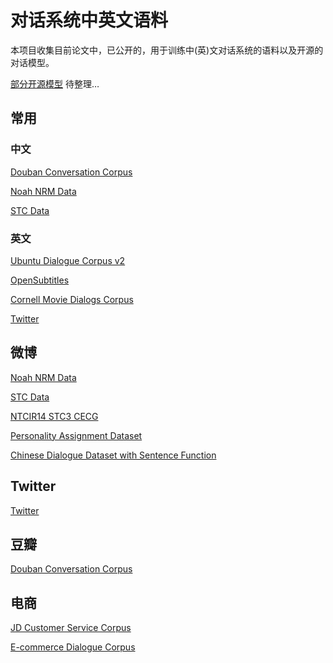 # 对话系统中英文语料

本项目收集目前论文中，已公开的，用于训练中(英)文对话系统的语料以及开源的对话模型。

[部分开源模型](models/models_list.md) 待整理…

## 常用

### 中文

[Douban Conversation Corpus](datasets/Douban_Conversation_Corpus.md)

[Noah NRM Data](datasets/Noah_NRM_Data.md)

[STC Data](datasets/STC_Data.md)



### 英文

[Ubuntu Dialogue Corpus v2](datasets/Ubuntu_Dialogue_Corpus_v2.md)

[OpenSubtitles](datasets/OpenSubtitles.md)

[Cornell Movie Dialogs Corpus](datasets/Cornell_Movie_Dialogs_Corpus.md)

[Twitter](datasets/Twitter.md)



## 微博

[Noah NRM Data](datasets/Noah_NRM_Data.md)

[STC Data](datasets/STC_Data.md)

[NTCIR14 STC3 CECG](datasets/NTCIR14-STC3-CECG.md)

[Personality Assignment Dataset](datasets/Personality_Assignment_Dataset.md)

[Chinese Dialogue Dataset with Sentence Function](datasets/Chinese_Dialogue_Dataset_with_Sentence_Function.md)



## Twitter

[Twitter](datasets/Twitter.md)



## 豆瓣

[Douban Conversation Corpus](datasets/Douban_Conversation_Corpus.md)



## 电商

[JD Customer Service Corpus](datasets/JD_Customer_Service_Corpus.md)

[E-commerce Dialogue Corpus](datasets/E-commerce_Dialogue_Corpus.md)



